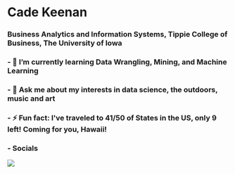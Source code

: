 # Cade Keenan 
### Business Analytics and Information Systems, Tippie College of Business, The University of Iowa
### - 🔭 I’m currently learning Data Wrangling, Mining, and Machine Learning
### - 💬 Ask me about my interests in data science, the outdoors, music and art
### - ⚡ Fun fact: I've traveled to 41/50 of States in the US, only 9 left! Coming for you, Hawaii!

### - Socials 
![](https://img.shields.io/twitter/url?style=social&url=https%3A%2F%2Ftwitter.com%2FCJKData)
